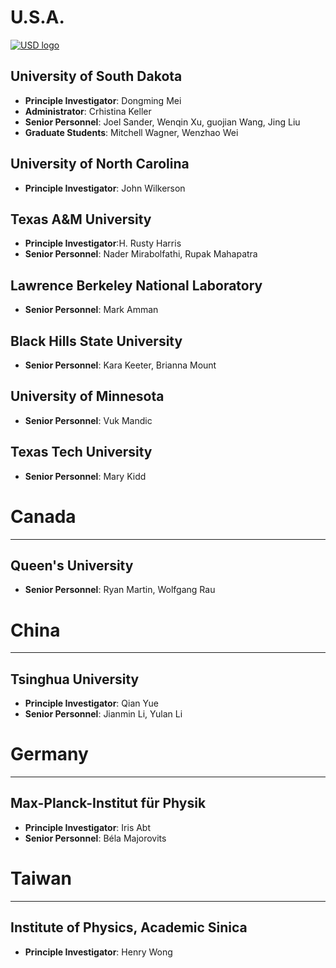 ---
---
# U.S.A.

<div class="well">
    <a href="http://www.usd.edu/physics"><img class="media-object float-left" src="https://upload.wikimedia.org/wikipedia/en/thumb/d/d9/University_of_South_Dakota_seal.png/175px-University_of_South_Dakota_seal.png" alt="USD logo"></a>
    <h2>University of South Dakota</h2>
    <ul>
      <li><b>Principle Investigator</b>: Dongming Mei </li>
      <li><b>Administrator</b>: Crhistina Keller </li>
      <li><b>Senior Personnel</b>: Joel Sander, Wenqin Xu, guojian Wang, Jing Liu</li>
      <li><b>Graduate Students</b>: Mitchell Wagner, Wenzhao Wei</li>
    </ul>
</div>

## University of North Carolina


- **Principle Investigator**: John Wilkerson

## Texas A&M University

- **Principle Investigator**:H. Rusty Harris
- **Senior Personnel**: Nader Mirabolfathi, Rupak Mahapatra

##  Lawrence Berkeley National Laboratory


- **Senior Personnel**: Mark Amman

## Black Hills State University


- **Senior Personnel**: Kara Keeter, Brianna Mount

## University of Minnesota 


- **Senior Personnel**: Vuk Mandic

## Texas Tech University


- **Senior Personnel**: Mary Kidd

# Canada
***
## Queen's University


- **Senior Personnel**: Ryan Martin, Wolfgang Rau

# China
***
## Tsinghua University


- **Principle Investigator**: Qian Yue
- **Senior Personnel**: Jianmin Li, Yulan Li

# Germany
***
## Max-Planck-Institut für Physik


- **Principle Investigator**: Iris Abt
- **Senior Personnel**: Béla Majorovits

# Taiwan
***
## Institute of Physics, Academic Sinica


- **Principle Investigator**: Henry Wong

